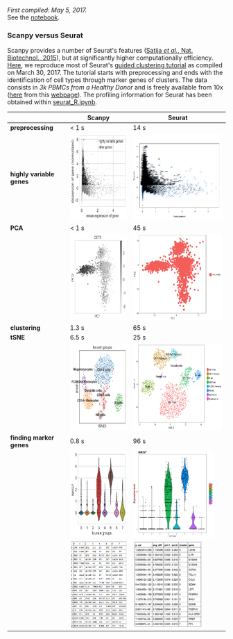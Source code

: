 *First compiled: May 5, 2017.*   
See the [notebook](seurat.ipynb).

### Scanpy versus Seurat

Scanpy provides a number of Seurat's features ([Satija *et al.*, Nat. Biotechnol., 2015](https://doi.org/10.1038/nbt.3192)), but at significantly higher computationally efficiency. [Here](seurat.ipynb), we reproduce most of Seurat's [guided clustering tutorial](http://satijalab.org/seurat/pbmc3k_tutorial.html) as compiled on March 30, 2017. The tutorial starts with preprocessing and ends with the identification of cell types through marker genes of clusters. The data consists in *3k PBMCs from a Healthy Donor* and is freely available from 10x ([here](http://cf.10xgenomics.com/samples/cell-exp/1.1.0/pbmc3k/pbmc3k_filtered_gene_bc_matrices.tar.gz) from this [webpage](https://support.10xgenomics.com/single-cell-gene-expression/datasets/1.1.0/pbmc3k)). The profiling information for Seurat has been obtained within [seurat_R.ipynb](seurat_R.ipynb).

| | Scanpy | Seurat |
|----|-----|----|
| **preprocessing** | < 1 s | 14 s |
| **highly variable genes** | <img src="figures/scanpy_high_var_genes.png" height=200> | <img src="figures/seurat_high_var_genes.png" height=200> |
| **PCA** | < 1 s | 45 s |
|  | <img src="figures/scanpy_pca.png" height=200> | <img src="figures/seurat_pca.png" height=200> |
| **clustering** | 1.3 s | 65 s |
| **tSNE** | 6.5 s | 25 s |
|  | <img src="figures/scanpy_tsne.png" height=200> | <img src="figures/seurat_tsne.png" height=200> |
| **finding marker genes** | 0.8 s | 96 s |
|  | <img src="figures/scanpy_violin.png" height=200> | <img src="figures/seurat_violin.png" height=200> |
|  | <img src="figures/scanpy_diff_genes.png" height=200> | <img src="figures/seurat_diff_genes.png" height=200> |

